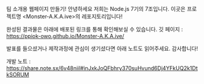 팀 소개용 웹페이지 만들기! 
안녕하세요 저희는 Node.js 7기의 7조입니다.
이곳은 프로젝트명 <Monster-A.K.A.ive>의 레포지토리입니다!


완성된 결과물은 아래에 배포된 링크를 통해 확인해보실 수 있습니다.
깃 페이지 : https://ppiok-owo.github.io/Monster-A.K.A.ive/


발표를 들으셨거나 제작과정에 관심이 생기셨다면 아래 노트도 읽어주세요.
감사합니다!


개발 노트 : https://share.note.sx/6v48niil#inJxkJoQFbhry370suHvund6Dj4YFkUQ2k1DtkSORUM
